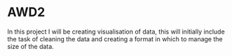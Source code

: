# AWD2
In this project I will be creating visualisation of data, this will initially include the task of cleaning the data and creating a format in which to manage the size of the data.
